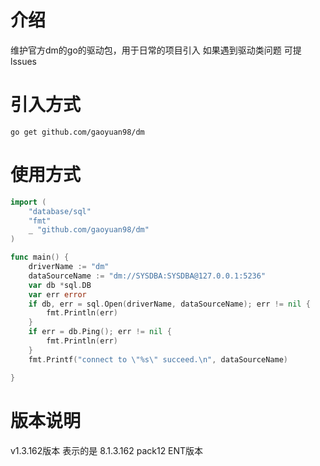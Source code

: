 # 介绍
维护官方dm的go的驱动包，用于日常的项目引入
如果遇到驱动类问题 可提lssues

# 引入方式
```
go get github.com/gaoyuan98/dm
```

# 使用方式
```go
import (
	"database/sql"
	"fmt"
	_ "github.com/gaoyuan98/dm"
)

func main() {
	driverName := "dm"
	dataSourceName := "dm://SYSDBA:SYSDBA@127.0.0.1:5236"
	var db *sql.DB
	var err error
	if db, err = sql.Open(driverName, dataSourceName); err != nil {
		fmt.Println(err)
	}
	if err = db.Ping(); err != nil {
		fmt.Println(err)
	}
	fmt.Printf("connect to \"%s\" succeed.\n", dataSourceName)

}

```
# 版本说明
v1.3.162版本 表示的是 8.1.3.162 pack12 ENT版本